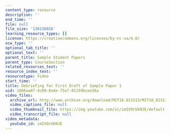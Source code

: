 ```yaml
---
content_type: resource
description: ''
end_time: ''
file: null
file_size: '130136026'
learning_resource_types: []
license: https://creativecommons.org/licenses/by-nc-sa/4.0/
ocw_type: ''
optional_tab_title: ''
optional_text: ''
parent_title: Sample Student Papers
parent_type: CourseSection
related_resources_text: ''
resource_index_text: ''
resourcetype: Video
start_time: ''
title: Debriefing for First Draft of Sample Paper 1
uid: 1866aa07-4c89-8a4e-75ef-01159bcee36a
video_files:
  archive_url: http://www.archive.org/download/MIT18.821S13/MIT18_821S13_debrief_session_1_300k.mp4
  video_captions_file: null
  video_thumbnail_file: https://img.youtube.com/vi/imIVOrUkNJE/default.jpg
  video_transcript_file: null
video_metadata:
  youtube_id: imIVOrUkNJE
---
```

